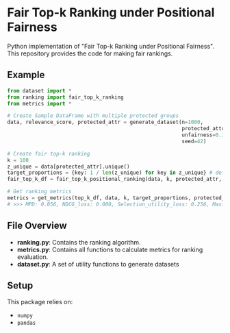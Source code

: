 # Fair Top-k Ranking under Positional Fairness

Python implementation of "Fair Top-k Ranking under Positional Fairness". 
This repository provides the code for making fair rankings. 

## Example
```python
from dataset import *
from ranking import fair_top_k_ranking
from metrics import *

# Create Sample DataFrame with multiple protected groups
data, relevance_score, protected_attr = generate_dataset(n=1000,
                                                         protected_attributes={"gender": 2, "ethnicity": 3},
                                                         unfairness=0.1,
                                                         seed=42)

# Create fair top-k ranking
k = 100
z_unique = data[protected_attr].unique()
target_proportions = {key: 1 / len(z_unique) for key in z_unique} # define target proportions equally
fair_top_k_df = fair_top_k_positional_ranking(data, k, protected_attr, relevance_score)

# Get ranking metrics
metrics = get_metrics(top_k_df, data, k, target_proportions, protected_attr, relevance_score)
# >>> MPD: 0.056, NDCG_loss: 0.000, Selection_utility_loss: 0.256, Maximum_Relevance_loss: 0.000, MPoD: 0.017, kendall_tau: 1.000
```

## File Overview
- **ranking.py**: Contains the ranking algorithm.
- **metrics.py**: Contains all functions to calculate metrics for ranking evaluation.
- **dataset.py**: A set of utility functions to generate datasets

## Setup
This package relies on:
- `numpy`
- `pandas`
